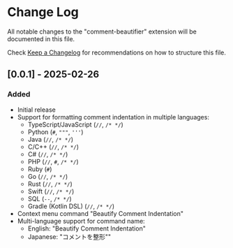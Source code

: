 # Change Log

All notable changes to the "comment-beautifier" extension will be documented in this file.

Check [Keep a Changelog](http://keepachangelog.com/) for recommendations on how to structure this file.

## [0.0.1] - 2025-02-26

### Added
- Initial release
- Support for formatting comment indentation in multiple languages:
  - TypeScript/JavaScript (`//`, `/* */`)
  - Python (`#`, `"""`, `'''`)
  - Java (`//`, `/* */`)
  - C/C++ (`//`, `/* */`)
  - C# (`//`, `/* */`)
  - PHP (`//`, `#`, `/* */`)
  - Ruby (`#`)
  - Go (`//`, `/* */`)
  - Rust (`//`, `/* */`)
  - Swift (`//`, `/* */`)
  - SQL (`--`, `/* */`)
  - Gradle (Kotlin DSL) (`//`, `/* */`)
- Context menu command "Beautify Comment Indentation"
- Multi-language support for command name:
  - English: "Beautify Comment Indentation"
  - Japanese: "コメントを整形""
